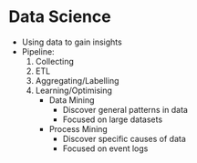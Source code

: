 

# Data Science
- Using data to gain insights
- Pipeline:
  1. Collecting
  2. ETL
  3. Aggregating/Labelling
  4. Learning/Optimising
     - Data Mining
       - Discover general patterns in data
       - Focused on large datasets
     - Process Mining
       - Discover specific causes of data
       - Focused on event logs